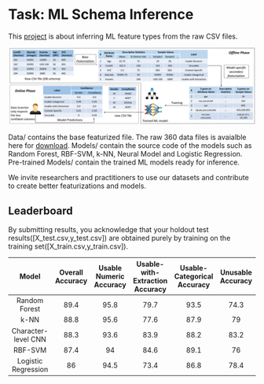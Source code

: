 # Task: ML Schema Inference

This [project](https://adalabucsd.github.io/sortinghat.html) is about inferring ML feature types from the raw CSV files. 

![workflow](images/example_workflow.png)

Data/ contains the base featurized file. The raw 360 data files is avaialble here for [download](https://drive.google.com/file/d/1HGmDRBSZg-Olym2envycHPkb3uwVWHJX/view?usp=sharing). 
Models/ contain the source code of the models such as Random Forest, RBF-SVM, k-NN, Neural Model and Logistic Regression.
Pre-trained Models/ contain the trained ML models ready for inference.

We invite researchers and practitioners to use our datasets and contribute to create better featurizations and models.

## Leaderboard

By submitting results, you acknowledge that your holdout test results([X_test.csv,y_test.csv]) are obtained purely by training on the training set([X_train.csv,y_train.csv]).

|        Model        | Overall Accuracy | Usable Numeric Accuracy | Usable-with-Extraction  Accuracy | Usable-Categorical Accuracy | Unusable Accuracy | Context-Specific Accuracy |
|:-------------------:|:----------------:|:-----------------------:|:--------------------------------:|:---------------------------:|:-----------------:|:-------------------------:|
| Random Forest       | 89.4             | 95.8                    | 79.7                             | 93.5                        | 74.3              | 83.4                      |
| k-NN                | 88.8             | 95.6                    | 77.6                             | 87.9                        | 79                | 85.6                      |
| Character-level CNN | 88.3             | 93.6                    | 83.9                             | 88.2                        | 83.2              | 83.2                      |
| RBF-SVM             | 87.4             | 94                      | 84.6                             | 89.1                        | 76                | 80.7                      |
| Logistic Regression | 86               | 94.5                    | 73.4                             | 86.8                        | 78.4              | 77.2                      |
